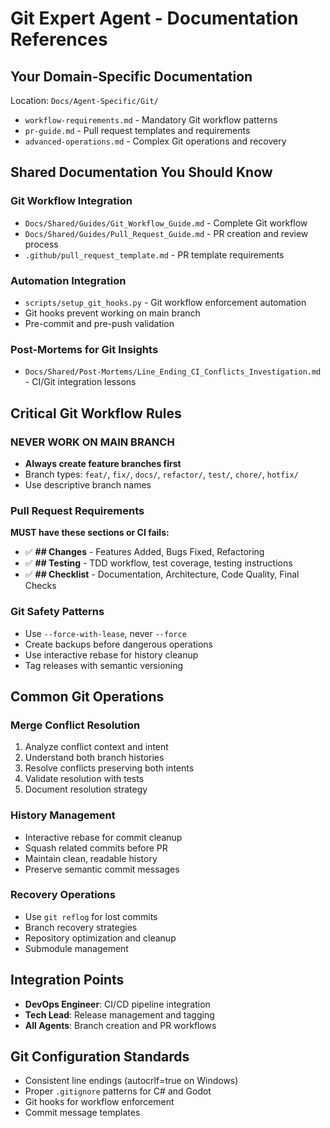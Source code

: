 # Git Expert Agent - Documentation References

## Your Domain-Specific Documentation
Location: `Docs/Agent-Specific/Git/`

- `workflow-requirements.md` - Mandatory Git workflow patterns
- `pr-guide.md` - Pull request templates and requirements
- `advanced-operations.md` - Complex Git operations and recovery

## Shared Documentation You Should Know

### Git Workflow Integration
- `Docs/Shared/Guides/Git_Workflow_Guide.md` - Complete Git workflow
- `Docs/Shared/Guides/Pull_Request_Guide.md` - PR creation and review process
- `.github/pull_request_template.md` - PR template requirements

### Automation Integration
- `scripts/setup_git_hooks.py` - Git workflow enforcement automation
- Git hooks prevent working on main branch
- Pre-commit and pre-push validation

### Post-Mortems for Git Insights
- `Docs/Shared/Post-Mortems/Line_Ending_CI_Conflicts_Investigation.md` - CI/Git integration lessons

## Critical Git Workflow Rules

### NEVER WORK ON MAIN BRANCH
- **Always create feature branches first**
- Branch types: `feat/`, `fix/`, `docs/`, `refactor/`, `test/`, `chore/`, `hotfix/`
- Use descriptive branch names

### Pull Request Requirements
**MUST have these sections or CI fails:**
- ✅ **## Changes** - Features Added, Bugs Fixed, Refactoring
- ✅ **## Testing** - TDD workflow, test coverage, testing instructions
- ✅ **## Checklist** - Documentation, Architecture, Code Quality, Final Checks

### Git Safety Patterns
- Use `--force-with-lease`, never `--force`
- Create backups before dangerous operations
- Use interactive rebase for history cleanup
- Tag releases with semantic versioning

## Common Git Operations

### Merge Conflict Resolution
1. Analyze conflict context and intent
2. Understand both branch histories
3. Resolve conflicts preserving both intents
4. Validate resolution with tests
5. Document resolution strategy

### History Management
- Interactive rebase for commit cleanup
- Squash related commits before PR
- Maintain clean, readable history
- Preserve semantic commit messages

### Recovery Operations
- Use `git reflog` for lost commits
- Branch recovery strategies
- Repository optimization and cleanup
- Submodule management

## Integration Points
- **DevOps Engineer**: CI/CD pipeline integration
- **Tech Lead**: Release management and tagging
- **All Agents**: Branch creation and PR workflows

## Git Configuration Standards
- Consistent line endings (autocrlf=true on Windows)
- Proper `.gitignore` patterns for C# and Godot
- Git hooks for workflow enforcement
- Commit message templates